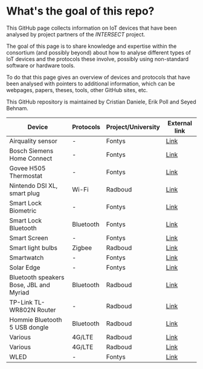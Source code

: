 # What's the goal of this repo?
This GitHub page collects information on IoT devices that have been analysed by project partners of the *INTERSECT* project.

The goal of this page is to share knowledge and expertise within the consortium (and possibly beyond) about how to analyse different types of IoT devices and the protocols these involve, possibly using non-standard software or hardware tools.

 To do that this page gives an overview of devices and protocols that have been analysed with pointers to additional information, which can be webpages, papers, theses, tools, other GitHub sites, etc.

 This GitHub repository is maintained by Cristian Daniele, Erik Poll and Seyed Behnam.
 
 | Device                      | Protocols | Project/University | External link                                                                                                                        |
 | --------------------------- | ----------------- | ------------------ | ------------------------------------------------------------------------------------------------------------------------------------ |
 | Airquality sensor           | -                 | Fontys          | [Link](https://fontys-intersect.github.io/#/case/airquality)                                                                         |
 | Bosch Siemens Home Connect  | -                 | Fontys          | [Link](https://fontys-intersect.github.io/#/case/boschsiemens)                                                                       |
 | Govee H505 Thermostat       | -                 | Fontys          | [Link](https://fontys-intersect.github.io/#/case/gooveysmarttemp)                                                                    |
 | Nintendo DSI XL, smart plug | Wi-Fi             | Radboud            | [Link](https://www.cs.ru.nl/bachelors-theses/2020/Bart_Pleiter___4752740___Fuzzing_Wi-Fi_in_IoT_devices.pdf)                         |
 | Smart Lock Biometric        | -                 | Fontys          | [Link](https://fontys-intersect.github.io/#/case/smartlock)                                                                          |
 | Smart Lock Bluetooth        | Bluetooth         | Fontys          | [Link](https://fontys-intersect.github.io/#/case/smartlockbt)                                                                        |
 | Smart Screen                | -                 | Fontys          | [Link](https://fontys-intersect.github.io/#/case/smartscreen)                                                                        |
 | Smart light bulbs           | Zigbee            | Radboud            | [Link](https://www.cs.ru.nl/bachelors-theses/2022/Tom_Rust___1040068___Fuzzing_Zigbee_using_Z-Stack.pdf)                             |
 | Smartwatch                  | -                 | Fontys          | [Link](https://fontys-intersect.github.io/#/case/smartwatch)                                                                         |
 | Solar Edge                  | -                 | Fontys          | [Link](https://fontys-intersect.github.io/#/case/solaredge)                                                                          |
 | Bluetooth speakers Bose, JBL and Myriad                     | Bluetooth         | Radboud            | [Link](https://www.cs.ru.nl/bachelors-theses/2022/Sam_Haeck___1040362___Hack_my_audio_back.pdf)                                      |
 | TP-Link TL-WR802N Router    | -                 | Radboud            | [Link](https://www.cs.ru.nl/bachelors-theses/2022/Ciske_Harsema___1010048___A_security_analysis_of_the_TP-Link_TL-WR802N_Router.pdf) |
 | Hommie Bluetooth 5 USB dongle                  | Bluetooth         | Radboud            | [Link](https://www.ru.nl/publish/pages/769526/tom_nijholt.pdf)                                                                       |
 | Various                          | 4G/LTE            | Radboud            | [Link](https://imp4gt-attacks.net)                                                                                                   |
 | Various                     | 4G/LTE            | Radboud            | [Link](https://revolte-attack.net)                                                                                                   |
 | WLED                        | -                 | Fontys          | [Link](https://fontys-intersect.github.io/#/case/wled)                                                                               |